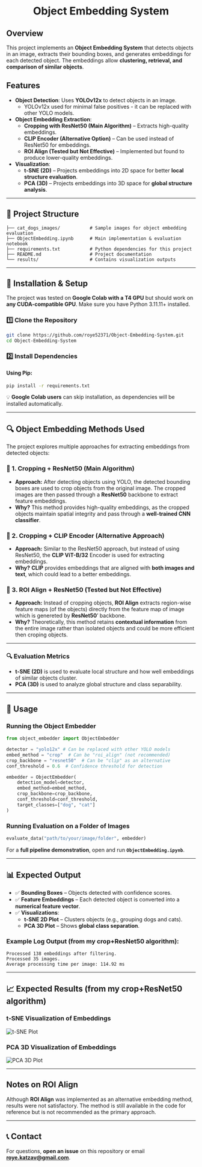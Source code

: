 <div align="center">

# **Object Embedding System**

</div>

## **Overview**
This project implements an **Object Embedding System** that detects objects in an image, extracts their bounding boxes, and generates embeddings for each detected object. The embeddings allow **clustering, retrieval, and comparison of similar objects**.

## **Features**
- **Object Detection**: Uses **YOLOv12x** to detect objects in an image.
  * YOLOv12x used for minimal false positives - it can be replaced with other YOLO models.
- **Object Embedding Extraction**:
  - **Cropping with ResNet50 (Main Algorithm)** – Extracts high-quality embeddings.
  - **CLIP Encoder (Alternative Option)** – Can be used instead of ResNet50 for embeddings.
  - **ROI Align (Tested but Not Effective)** – Implemented but found to produce lower-quality embeddings.
- **Visualization**:
  - **t-SNE (2D)** – Projects embeddings into 2D space for better **local structure evaluation**.
  - **PCA (3D)** – Projects embeddings into 3D space for **global structure analysis**.

---

## **📁 Project Structure**
```
├── cat_dogs_images/           # Sample images for object embedding evaluation
├── ObjectEmbedding.ipynb      # Main implementation & evaluation notebook
├── requirements.txt           # Python dependencies for this project
├── README.md                  # Project documentation
└── results/                   # Contains visualization outputs
```

---

## **🚀 Installation & Setup**
The project was tested on **Google Colab with a T4 GPU** but should work on **any CUDA-compatible GPU**.
Make sure you have Python 3.11.11+ installed.

### **1️⃣ Clone the Repository**
```bash
git clone https://github.com/roye52371/Object-Embedding-System.git
cd Object-Embedding-System
```

### **2️⃣ Install Dependencies**
#### **Using Pip**:
```bash
pip install -r requirements.txt
```

💡 **Google Colab users** can skip installation, as dependencies will be installed automatically.

---

## **🔍 Object Embedding Methods Used**
The project explores multiple approaches for extracting embeddings from detected objects:

### **📌 1. Cropping + ResNet50 (Main Algorithm)** 
- **Approach:** After detecting objects using YOLO, the detected bounding boxes are used to crop objects from the original image. The cropped images are then passed through a **ResNet50** backbone to extract feature embeddings.
- **Why?** This method provides high-quality embeddings, as the cropped objects maintain spatial integrity and pass through a **well-trained CNN classifier**.

### **📌 2. Cropping + CLIP Encoder (Alternative Approach)** 
- **Approach:** Similar to the ResNet50 approach, but instead of using ResNet50, the **CLIP ViT-B/32** Encoder is used for extracting embeddings.
- **Why?** **CLIP** provides embeddings that are aligned with **both images and text**, which could lead to a better embeddings.

### **📌 3. ROI Align + ResNet50 (Tested but Not Effective)** 
- **Approach:** Instead of cropping objects, **ROI Align** extracts region-wise feature maps (of the objects) directly from the feature map of image which is genereted by **ResNet50**’ backbone.
- **Why?** Theoretically, this method retains **contextual information** from the entire image rather than isolated objects and could be more efficient then croping objects.

---

### **🔍 Evaluation Metrics**
- **t-SNE (2D)** is used to evaluate local structure and how well embeddings of similar objects cluster.
- **PCA (3D)** is used to analyze global structure and class separability.

---

## **🔬 Usage**
### **Running the Object Embedder**
```python
from object_embedder import ObjectEmbedder

detector = "yolo12x" # Can be replaced with other YOLO models
embed_method = "crop"  # Can be "roi_align" (not recommended)
crop_backbone = "resnet50"  # Can be "clip" as an alternative
conf_threshold = 0.6  # Confidence threshold for detection

embedder = ObjectEmbedder(
    detection_model=detector,
    embed_method=embed_method,
    crop_backbone=crop_backbone,
    conf_threshold=conf_threshold,
    target_classes=["dog", "cat"]
)
```

### **Running Evaluation on a Folder of Images**
```python
evaluate_data("path/to/your/image/folder", embedder)
```
For a **full pipeline demonstration**, open and run **`ObjectEmbedding.ipynb`**.

---

## **📊 Expected Output**
- ✅ **Bounding Boxes** – Objects detected with confidence scores.
- ✅ **Feature Embeddings** – Each detected object is converted into a **numerical feature vector**.
- ✅ **Visualizations**:
  - **t-SNE 2D Plot** – Clusters objects (e.g., grouping dogs and cats).
  - **PCA 3D Plot** – Shows **global class separation**.

### **Example Log Output (from my crop+ResNet50 algorithm)**:
```
Processed 138 embeddings after filtering.
Processed 35 images.
Average processing time per image: 114.92 ms
```

---

## **📈 Expected Results (from my crop+ResNet50 algorithm)**
### **t-SNE Visualization of Embeddings**
![t-SNE Plot](Results_image/Result_crop_resnet50_tSNE_2D.png)

### **PCA 3D Visualization of Embeddings**
![PCA 3D Plot](Results_image/Result_crop_resnet50_PCA_3D.png)

---

## Notes on ROI Align
Although **ROI Align** was implemented as an alternative embedding method, results were not satisfactory. The method is still available in the code for reference but is not recommended as the primary approach.

---


## **📞 Contact**
For questions, **open an issue** on this repository or email **roye.katzav@gmail.com**.


